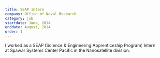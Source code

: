 ```yaml
---
title: SEAP Intern
company: Office of Naval Research
category: job
startdate: June, 2014
enddate: August, 2014
order: 1
---
```

I worked as a SEAP (Science & Engineering Apprenticeship Program) Intern at Spawar Systems Center Pacific in the Nanosatellite division.
